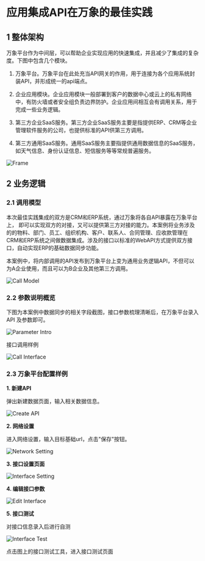 # 应用集成API在万象的最佳实践 

## 1 整体架构 

万象平台作为中间层，可以帮助企业实现应用的快速集成，并且减少了集成的复杂度。下图中包含几个模块。

1. 万象平台。万象平台在此处充当API网关的作用，用于连接为各个应用系统封装API，并形成统一的api端点。 

2. 企业应用模块。企业应用模块一般部署到客户的数据中心或云上的私有网络中，有防火墙或者安全组负责边界防护。企业应用间相互会有调用关系，用于完成一些业务逻辑。 

3. 第三方企业SaaS服务。第三方企业SaaS服务主要是指提供ERP、CRM等企业管理软件服务的公司，也提供标准的API供第三方调用。 

4. 第三方通用SaaS服务。通用SaaS服务主要指提供通用数据信息的SaaS服务，如天气信息、身份认证信息、短信服务等等常规普遍服务。

![Frame](../../../image/JDCloud-WhitePaper/JDCloud-WhitePaper-Best-Practice-with-HeZhongWeiYi-Asset-Management/3.png)

## 2 业务逻辑 

### 2.1 调用模型 

本次最佳实践集成的双方是CRM和ERP系统，通过万象将各自API暴露在万象平台 上， 即可以实现双方的对接，又可以提供第三方对接的能力。本案例将业务涉及的的物料、部门、员工、组织机构、客户、联系人、合同管理、应收款管理在CRM和ERP系统之间做数据集成。涉及的接口以标准的WebAPI方式提供双方接口，自动实现ERP的基础数据同步功能。

本案例中，将内部调用的API发布到万象平台上变为通用业务逻辑API，不但可以为A企业使用，而且可以为B企业及其他第三方调用。 

![Call Model](../../../image/JDCloud-WhitePaper/JDCloud-WhitePaper-Best-Practice-with-HeZhongWeiYi-Asset-Management/4.png)

### 2.2 参数说明概览 

下图为本案例中数据同步的相关字段截图，接口参数梳理清晰后，在万象平台录入 API 及参数即可。 

![Parameter Intro](../../../image/JDCloud-WhitePaper/JDCloud-WhitePaper-Best-Practice-with-HeZhongWeiYi-Asset-Management/4.png)

接口调用样例 

![Call Interface](../../../image/JDCloud-WhitePaper/JDCloud-WhitePaper-Best-Practice-with-HeZhongWeiYi-Asset-Management/5.png)

### 2.3 万象平台配置样例 

**1. 新建API**

弹出新建数据页面，输入相关数据信息。

![Create API](../../../image/JDCloud-WhitePaper/JDCloud-WhitePaper-Best-Practice-with-HeZhongWeiYi-Asset-Management/6.png)

**2. 网络设置**

进入网络设置，输入目标基础url，点击"保存"按钮。 

![Network Setting](../../../image/JDCloud-WhitePaper/JDCloud-WhitePaper-Best-Practice-with-HeZhongWeiYi-Asset-Management/7.png)
 
**3. 接口设置页面** 

![Interface Setting](../../../image/JDCloud-WhitePaper/JDCloud-WhitePaper-Best-Practice-with-HeZhongWeiYi-Asset-Management/8.png)

**4. 编辑接口参数** 

![Edit Interface](../../../image/JDCloud-WhitePaper/JDCloud-WhitePaper-Best-Practice-with-HeZhongWeiYi-Asset-Management/9.png)

**5. 接口测试** 

对接口信息录入后进行自测 

![Interface Test](../../../image/JDCloud-WhitePaper/JDCloud-WhitePaper-Best-Practice-with-HeZhongWeiYi-Asset-Management/10.png)

点击图上的接口测试工具，进入接口测试页面 
